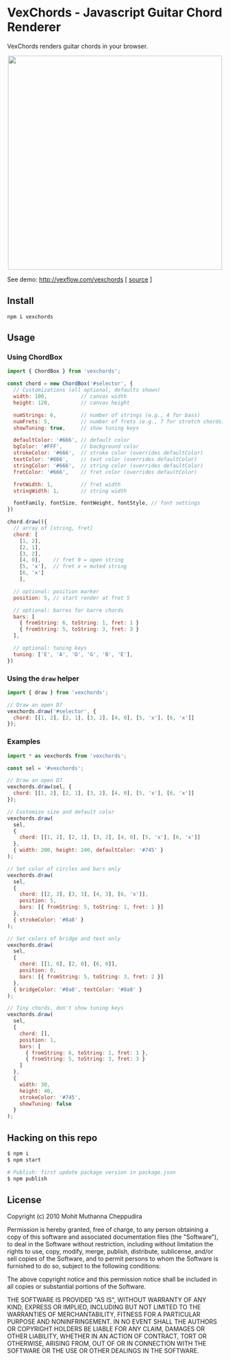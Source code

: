 # VexChords - Javascript Guitar Chord Renderer

VexChords renders guitar chords in your browser.

<p align="center">
  <img src='https://imgur.com/hG75apH.png' width=500>
</p>

See demo: http://vexflow.com/vexchords [ [source](https://github.com/0xfe/vexchords/blob/master/static/demo.html) ]

## Install

```
npm i vexchords
```

## Usage

### Using ChordBox

```javascript
import { ChordBox } from 'vexchords';

const chord = new ChordBox('#selector', {
  // Customizations (all optional, defaults shown)
  width: 100,           // canvas width
  height: 120,          // canvas height

  numStrings: 6,        // number of strings (e.g., 4 for bass)
  numFrets: 5,          // number of frets (e.g., 7 for stretch chords)
  showTuning: true,     // show tuning keys

  defaultColor: '#666', // default color
  bgColor: '#FFF',      // background color
  strokeColor: '#666',  // stroke color (overrides defaultColor)
  textColor: '#666',    // text color (overrides defaultColor)
  stringColor: '#666',  // string color (overrides defaultColor)
  fretColor: '#666',    // fret color (overrides defaultColor)

  fretWidth: 1,         // fret width
  stringWidth: 1,       // string width

  fontFamily, fontSize, fontWeight, fontStyle, // font settings
})

chord.draw(({
  // array of [string, fret]
  chord: [
    [1, 2],
    [2, 1],
    [3, 2],
    [4, 0],    // fret 0 = open string
    [5, 'x'],  // fret x = muted string
    [6, 'x']
    ],

  // optional: position marker
  position: 5, // start render at fret 5

  // optional: barres for barre chords
  bars: [
    { fromString: 6, toString: 1, fret: 1 }
    { fromString: 5, toString: 3, fret: 3 }
  ],

  // optional: tuning keys
  tuning: ['E', 'A', 'D', 'G', 'B', 'E'],
})
```

### Using the `draw` helper

```javascript
import { draw } from 'vexchords';

// Draw an open D7
vexchords.draw('#selector', {
  chord: [[1, 2], [2, 1], [3, 2], [4, 0], [5, 'x'], [6, 'x']]
});
```

### Examples

```javascript
import * as vexchords from 'vexchords';

const sel = '#vexchords';

// Draw an open D7
vexchords.draw(sel, {
  chord: [[1, 2], [2, 1], [3, 2], [4, 0], [5, 'x'], [6, 'x']]
});

// Customize size and default color
vexchords.draw(
  sel,
  {
    chord: [[1, 2], [2, 1], [3, 2], [4, 0], [5, 'x'], [6, 'x']]
  },
  { width: 200, height: 240, defaultColor: '#745' }
);

// Set color of circles and bars only
vexchords.draw(
  sel,
  {
    chord: [[2, 3], [3, 3], [4, 3], [6, 'x']],
    position: 5,
    bars: [{ fromString: 5, toString: 1, fret: 1 }]
  },
  { strokeColor: '#8a8' }
);

// Set colors of bridge and text only
vexchords.draw(
  sel,
  {
    chord: [[1, 0], [2, 0], [6, 0]],
    position: 0,
    bars: [{ fromString: 5, toString: 3, fret: 2 }]
  },
  { bridgeColor: '#8a8', textColor: '#8a8' }
);

// Tiny chords, don't show tuning keys
vexchords.draw(
  sel,
  {
    chord: [],
    position: 1,
    bars: [
      { fromString: 6, toString: 1, fret: 1 },
      { fromString: 5, toString: 3, fret: 3 }
    ]
  },
  {
    width: 30,
    height: 40,
    strokeColor: '#745',
    showTuning: false
  }
);
```

## Hacking on this repo

```bash
$ npm i
$ npm start

# Publish: first update package version in package.json
$ npm publish
```

## License

Copyright (c) 2010 Mohit Muthanna Cheppudira

Permission is hereby granted, free of charge, to any person obtaining a copy
of this software and associated documentation files (the "Software"), to deal
in the Software without restriction, including without limitation the rights
to use, copy, modify, merge, publish, distribute, sublicense, and/or sell
copies of the Software, and to permit persons to whom the Software is
furnished to do so, subject to the following conditions:

The above copyright notice and this permission notice shall be included in
all copies or substantial portions of the Software.

THE SOFTWARE IS PROVIDED "AS IS", WITHOUT WARRANTY OF ANY KIND, EXPRESS OR
IMPLIED, INCLUDING BUT NOT LIMITED TO THE WARRANTIES OF MERCHANTABILITY,
FITNESS FOR A PARTICULAR PURPOSE AND NONINFRINGEMENT. IN NO EVENT SHALL THE
AUTHORS OR COPYRIGHT HOLDERS BE LIABLE FOR ANY CLAIM, DAMAGES OR OTHER
LIABILITY, WHETHER IN AN ACTION OF CONTRACT, TORT OR OTHERWISE, ARISING FROM,
OUT OF OR IN CONNECTION WITH THE SOFTWARE OR THE USE OR OTHER DEALINGS IN
THE SOFTWARE.
